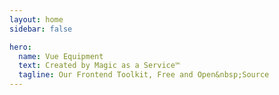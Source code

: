 ```yaml
---
layout: home
sidebar: false

hero:
  name: Vue Equipment
  text: Created by Magic as a Service™
  tagline: Our Frontend Toolkit, Free and Open&nbsp;Source
---
```

